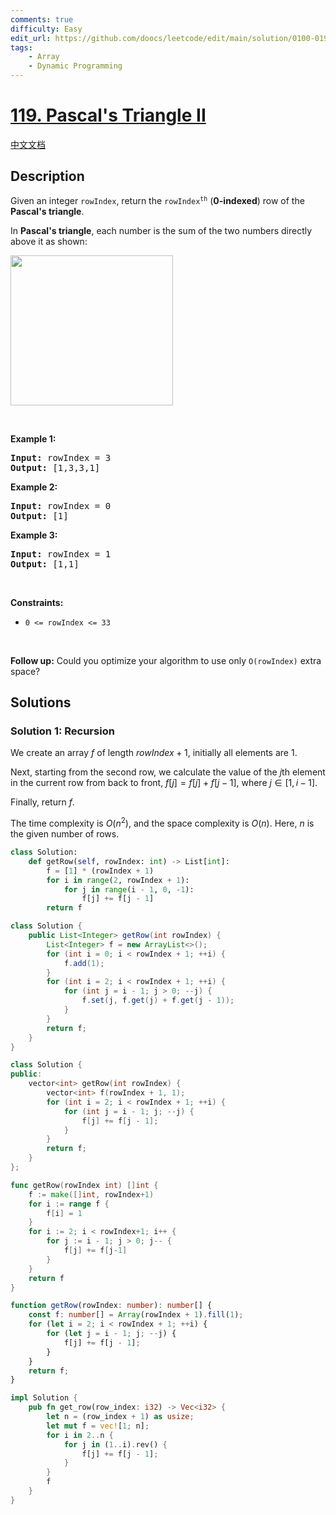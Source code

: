 ```yaml
---
comments: true
difficulty: Easy
edit_url: https://github.com/doocs/leetcode/edit/main/solution/0100-0199/0119.Pascal%27s%20Triangle%20II/README_EN.md
tags:
    - Array
    - Dynamic Programming
---
```


<!-- problem:start -->

# [119. Pascal's Triangle II](https://leetcode.com/problems/pascals-triangle-ii)

[中文文档](/solution/0100-0199/0119.Pascal%27s%20Triangle%20II/README.md)

## Description

<!-- description:start -->

<p>Given an integer <code>rowIndex</code>, return the <code>rowIndex<sup>th</sup></code> (<strong>0-indexed</strong>) row of the <strong>Pascal&#39;s triangle</strong>.</p>

<p>In <strong>Pascal&#39;s triangle</strong>, each number is the sum of the two numbers directly above it as shown:</p>
<img alt="" src="https://fastly.jsdelivr.net/gh/doocs/leetcode@main/solution/0100-0199/0119.Pascal%27s%20Triangle%20II/images/PascalTriangleAnimated2.gif" style="height:240px; width:260px" />
<p>&nbsp;</p>
<p><strong class="example">Example 1:</strong></p>
<pre><strong>Input:</strong> rowIndex = 3
<strong>Output:</strong> [1,3,3,1]
</pre><p><strong class="example">Example 2:</strong></p>
<pre><strong>Input:</strong> rowIndex = 0
<strong>Output:</strong> [1]
</pre><p><strong class="example">Example 3:</strong></p>
<pre><strong>Input:</strong> rowIndex = 1
<strong>Output:</strong> [1,1]
</pre>
<p>&nbsp;</p>
<p><strong>Constraints:</strong></p>

<ul>
	<li><code>0 &lt;= rowIndex &lt;= 33</code></li>
</ul>

<p>&nbsp;</p>
<p><strong>Follow up:</strong> Could you optimize your algorithm to use only <code>O(rowIndex)</code> extra space?</p>

<!-- description:end -->

## Solutions

<!-- solution:start -->

### Solution 1: Recursion

We create an array $f$ of length $rowIndex + 1$, initially all elements are $1$.

Next, starting from the second row, we calculate the value of the $j$th element in the current row from back to front, $f[j] = f[j] + f[j - 1]$, where $j \in [1, i - 1]$.

Finally, return $f$.

The time complexity is $O(n^2)$, and the space complexity is $O(n)$. Here, $n$ is the given number of rows.

<!-- tabs:start -->

```python
class Solution:
    def getRow(self, rowIndex: int) -> List[int]:
        f = [1] * (rowIndex + 1)
        for i in range(2, rowIndex + 1):
            for j in range(i - 1, 0, -1):
                f[j] += f[j - 1]
        return f
```

```java
class Solution {
    public List<Integer> getRow(int rowIndex) {
        List<Integer> f = new ArrayList<>();
        for (int i = 0; i < rowIndex + 1; ++i) {
            f.add(1);
        }
        for (int i = 2; i < rowIndex + 1; ++i) {
            for (int j = i - 1; j > 0; --j) {
                f.set(j, f.get(j) + f.get(j - 1));
            }
        }
        return f;
    }
}
```

```cpp
class Solution {
public:
    vector<int> getRow(int rowIndex) {
        vector<int> f(rowIndex + 1, 1);
        for (int i = 2; i < rowIndex + 1; ++i) {
            for (int j = i - 1; j; --j) {
                f[j] += f[j - 1];
            }
        }
        return f;
    }
};
```

```go
func getRow(rowIndex int) []int {
	f := make([]int, rowIndex+1)
	for i := range f {
		f[i] = 1
	}
	for i := 2; i < rowIndex+1; i++ {
		for j := i - 1; j > 0; j-- {
			f[j] += f[j-1]
		}
	}
	return f
}
```

```ts
function getRow(rowIndex: number): number[] {
    const f: number[] = Array(rowIndex + 1).fill(1);
    for (let i = 2; i < rowIndex + 1; ++i) {
        for (let j = i - 1; j; --j) {
            f[j] += f[j - 1];
        }
    }
    return f;
}
```

```rust
impl Solution {
    pub fn get_row(row_index: i32) -> Vec<i32> {
        let n = (row_index + 1) as usize;
        let mut f = vec![1; n];
        for i in 2..n {
            for j in (1..i).rev() {
                f[j] += f[j - 1];
            }
        }
        f
    }
}
```

<!-- tabs:end -->

<!-- solution:end -->

<!-- problem:end -->
